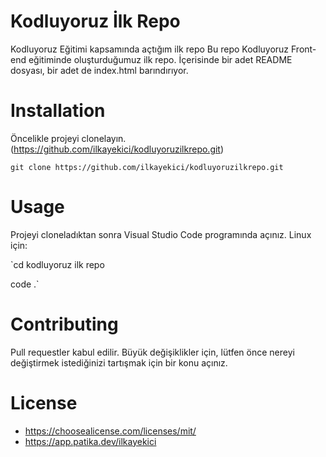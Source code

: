 # Kodluyoruz İlk Repo
Kodluyoruz Eğitimi kapsamında açtığım ilk repo
Bu repo Kodluyoruz Front-end eğitiminde oluşturduğumuz ilk repo. İçerisinde bir adet README dosyası, bir adet de index.html barındırıyor.

# Installation
Öncelikle projeyi clonelayın.(https://github.com/ilkayekici/kodluyoruzilkrepo.git)

`git clone https://github.com/ilkayekici/kodluyoruzilkrepo.git`

# Usage
Projeyi cloneladıktan sonra Visual Studio Code programında açınız.
Linux için:

`cd kodluyoruz ilk repo 

code .`

# Contributing
Pull requestler kabul edilir. Büyük değişiklikler için, lütfen önce nereyi değiştirmek istediğinizi tartışmak için bir konu açınız. 

# License
- https://choosealicense.com/licenses/mit/
- https://app.patika.dev/ilkayekici
